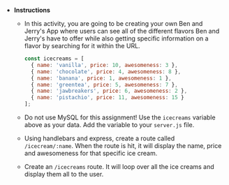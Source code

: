 - **Instructions**

  - In this activity, you are going to be creating your own Ben and Jerry's App where users can see all of the different flavors Ben and Jerry's have to offer while also getting specific information on a flavor by searching for it within the URL.

    ```javascript
    const icecreams = [
      { name: 'vanilla', price: 10, awesomeness: 3 },
      { name: 'chocolate', price: 4, awesomeness: 8 },
      { name: 'banana', price: 1, awesomeness: 1 },
      { name: 'greentea', price: 5, awesomeness: 7 },
      { name: 'jawbreakers', price: 6, awesomeness: 2 },
      { name: 'pistachio', price: 11, awesomeness: 15 }
    ];
    ```

  - Do not use MySQL for this assignment! Use the `icecreams` variable above as your data. Add the variable to your `server.js` file.

  - Using handlebars and express, create a route called `/icecream/:name`. When the route is hit, it will display the name, price and awesomeness for that specific ice cream.

  - Create an `/icecreams` route. It will loop over all the ice creams and display them all to the user.
